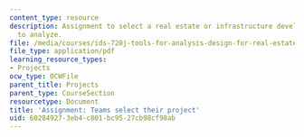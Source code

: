 ```yaml
---
content_type: resource
description: Assignment to select a real estate or infrastructure development project
  to analyze.
file: /media/courses/ids-720j-tools-for-analysis-design-for-real-estate-and-infrastructure-development-spring-2010/602849273eb4c801bc9527cb98cf98ab_MITESD_712S10_proj01.pdf
file_type: application/pdf
learning_resource_types:
- Projects
ocw_type: OCWFile
parent_title: Projects
parent_type: CourseSection
resourcetype: Document
title: 'Assignment: Teams select their project'
uid: 60284927-3eb4-c801-bc95-27cb98cf98ab
---
```

